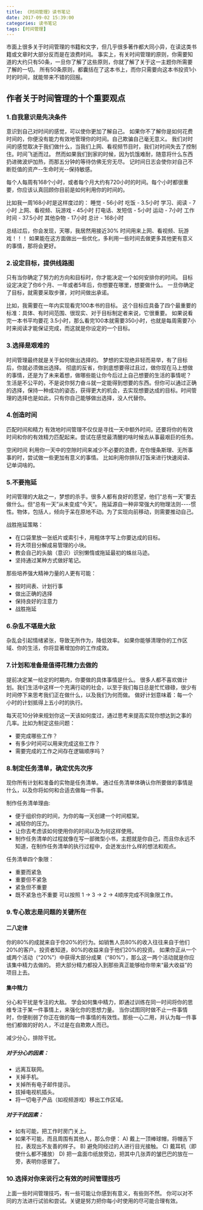 ```yaml
---
title: 《时间管理》读书笔记
date: 2017-09-02 15:39:00
categories: 读书笔记
tags: [时间管理]
---
```


市面上很多关于时间管理的书籍和文字，但几乎很多著作都大同小异，在读这类书籍或文章时大部分反而是在浪费时间。
事实上，有关时间管理的原则，你需要知道的大约只有50条，一旦你了解了这些原则，你就了解了关于这一主题你所需要了解的一切。
所有50条原则，都囊括在了这本书上，而你只需要向这本书投资1小时的时间，就能带来不错的回报。

<!--more-->

## 作者关于时间管理的十个重要观点

### 1.自我意识是先决条件
意识到自己对时间的感觉，可以使你更加了解自己。
如果你不了解你是如何花费时间的，你便没有能力有效地管理你的时间。自己欺骗自己毫无意义。
我们对时间的感觉取决于我们做什么，当我们上网、看视频节目时，我们对时间失去了控制住。时间飞逝而过。
然而如果我们到家的时候，因为饥饿难耐，随意将什么东西扔进微波炉加热，而那五分钟的等待仿佛无穷无尽。
记时间日志会使你对自己不断贬值的资产--生命时光--保持敏感。

每个人每周有168个小时，或者每个月大约有720小时的时间。每个小时都很重要，你应该认真回顾你目前是如何利用你的时间的。

比如我一周168小时是这样度过的：
睡觉 - 56小时
吃饭 - 3.5小时
学习、阅读 - 7小时
上网、看视频、玩游戏 - 45小时
打电话、发短信 - 5小时
运动 - 7小时
工作时间 - 37.5小时
其他杂物 - 17小时
总计 - 168小时

总结过后，你会发现，天哪，我居然用接近30% 时间用来上网、看视频、玩游戏！！！
如果能在这方面做出一些优化，多利用一些时间去做更多其他更有意义的事情，那将会更好。

### 2.设定目标，提供线路图
只有当你确定了努力的方向和目标时，你才能决定一个如何安排你的时间。
目标设定决定了你6个月、一年或者5年后，你想要在哪里，想要做什么。
一旦你确定了目标，就需要采取步骤，对时间做出承诺。

比如，我需要在一年内实现看完100本书的目标。
这个目标应具备了四个最重要的标准：具体、有时间范围、很现实、对于目标制定者来说，它很重要。
如果说看完一本书平均要花 3.5小时，那么看完100本就需要350小时，也就是每周需要7小时来阅读才能保证完成，而这就是你设定的一个目标。

### 3.选择是艰难的
时间管理最终就是关于如何做出选择的。
梦想的实现绝非轻而易举，有了目标后，你就必须做出选择。
彻底的反省，你到底想要得过且过，做你现在马上想做的事情，还是为了未来着想，做哪些能让你今后过上自己想要的生活的事情呢？
生活是不公平的，不是说你努力奋斗就一定能得到想要的东西。但你可以通过正确的选择，保持一种成功的姿态，获得更大的机会，去实现想要达成的目标。时间管理的选择也是如此，只有你自己能够做出选择，没人代替你。

### 4.创造时间
匹配时间和精力
有效地时间管理不仅仅是寻找一天中额外时间，还要将你的有效时间和你的有效精力匹配起来。尝试在感觉最清醒的啥时候去从事最艰巨的任务。

空闲时间
利用你一天中的空隙时间来减少不必要的浪费，在你慢条斯理、无所事事的时，尝试做一些更加有意义的事情。
比如利用你排队打饭来进行快速阅读、记单词啥的。

### 5.不要拖延
时间管理的大敌之一，梦想的杀手。很多人都有良好的愿望，他们“总有一天”要去做什么。但“总有一天”从未变成“今天”。
拖延源自一种非常强大的物理法则----惯性。物体，包括人，倾向于呆在原地不动。为了实现向前移动，则需要推动自己。

战胜拖延策略：
- 在口袋里放一张纸片或索引卡，用粗体字写上你要达成的目标。
- 将大项目分解成易管理的小块。
- 教会自己的头脑（意识）识别懒惰或拖延最初的蛛丝马迹。
- 坚持通过某种方式做好笔记。

那些培养强大精神力量的人更有可能：
- 按时间表、计划行事
- 做出正确的选择
- 保持良好的注意力
- 战胜拖延

### 6.杂乱不堪是大敌
杂乱会引起情绪紧张，导致无所作为，降低效率。
如果你能够清理你的工作区域、你的生活，你将显著增加你的工作成效。

### 7.计划和准备是值得花精力去做的
提前决定某一给定的时期内，你要做的具体事情是什么。
很多人都不喜欢做计划。我们生活中这样一个充满行动的社会，以至于我们每日总是忙忙碌碌，很少有时间停下来思考我们正在做什么，以及我们为何而做。
做好计划意味着：每一个小时的计划抵得上五小时的执行。

每天花10分钟来规划你这一天该如何度过，通过思考来提高实现你想达到之事的几率。比如为制定这些问题：
- 要完成哪些工作？
- 有多少时间可以用来完成这些工作？
- 需要完成的工作之间存在逻辑顺序吗？

### 8.制定任务清单，确定优先次序
现你所有计划和准备的实物是任务清单。
通过任务清单体确认你所要做的事情是什么，以及你将如何和合适去做每一件事。

制作任务清单理由:
- 便于组织你的时间，为你的每一天创建一个时间框架。
- 减轻你的压力。
- 让你去考虑该如何使用你的时间以及为何这样使用。
- 制作任务清单的过程就像在写一部微型小书，主题就是你自己，而且你永远不知道，在制作任务清单的执行过程中，会迸发出什么样的想法和观点。

任务清单四个象限：
- 重要而紧急
- 重要但不紧急
- 紧急但不重要
- 既不紧急也不重要
可以按照 1 -> 3 -> 2 -> 4顺序完成不同象限工作。

### 9.专心致志是问题的关键所在

#### 二八定律
你的80%的成就来自于你20%的行为。如销售人员80%的收入往往来自于他们20%的客户。投资者知道，80%的收益来自于他们20%的投资。
如果你正从一个或两个活动（“20%”）中获得大部分成果（“80%”），那么这一两个活动就是你应该集中精力去做的。
把大部分精力都投入到那些真正能够给你带来“最大收益”的项目上去。

#### 集中精力
分心和干扰是专注的大敌。
学会如何集中精力，即通过训练在同一时间将你的思维专注于某一件事情上，来强化你的思想力量。
当你试图同时做不止一件事情时，你便削弱了你正在做的每一件事情的有效性。那些一心二用，并认为每一件事他们都做的好的人，不过是在自欺欺人而已。

减少分心，排除干扰。
##### 对于分心的因素：
- 远离互联网。
- 关掉手机。
- 关掉所有电子邮件提示。
- 拔掉电视机插头。
- 将一切电子产品（如视频游戏）移出工作区域。

##### 对于干扰因素：
- 如有可能，把工作时房门关上。
- 如果不可能，而且周围有其他人，那么你便：
A) 戴上一顶棒球帽，将帽舌下拉，表现出不友善的样子。
B) 避免同经过的人进行目光接触。
C) 戴耳机（即使什么都不播放）
D) 把一盒面巾纸放旁边，把其中几张弄的皱巴巴的放在一旁，表明你感冒了。

### 10.选择对你来说行之有效的时间管理技巧
上面一些时间管理技巧，有一些可能让你感到有意义，有些则不然。
你可以对不同的方法进行试验和尝试。关键是努力把你每小时使用的尽可能合理有效。
